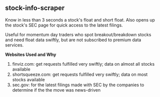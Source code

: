 ## stock-info-scraper
Know in less than 3 seconds a stock's float and short float. Also opens up the stock's SEC page for quick access to the latest filings. 

Useful for momentum day traders who spot breakout/breakdown stocks and need float data swiftly, but are not subscribed to premium data services.

**Websites Used and Why**
1. finviz.com: get requests fulfilled very swiftly; data on almost all stocks available
2. shortsqueeze.com: get requests fulfilled very swiftly; data on most stocks available
3. sec.gov: for the latest filings made with SEC by the companies to determine if the the move was news-driven
